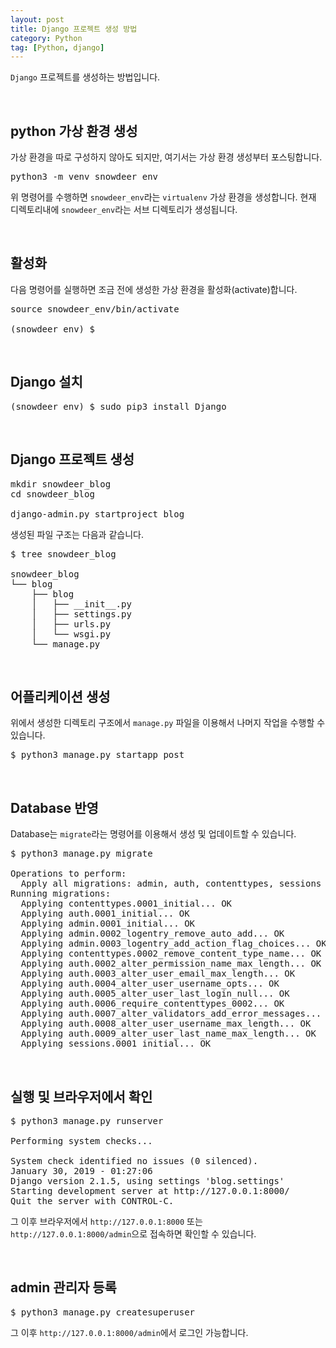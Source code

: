 ```yaml
---
layout: post
title: Django 프로젝트 생성 방법
category: Python
tag: [Python, django]
---
```


`Django` 프로젝트를 생성하는 방법입니다.

<br>

## python 가상 환경 생성

가상 환경을 따로 구성하지 않아도 되지만, 여기서는 가상 환경 생성부터 포스팅합니다.

<pre class="prettyprint">
python3 -m venv snowdeer_env
</pre>

위 명령어를 수행하면 `snowdeer_env`라는 `virtualenv` 가상 환경을 생성합니다.
현재 디렉토리내에 `snowdeer_env`라는 서브 디렉토리가 생성됩니다.

<br>

## 활성화

다음 명령어를 실행하면 조금 전에 생성한 가상 환경을 활성화(activate)합니다.

<pre class="prettyprint">
source snowdeer_env/bin/activate

(snowdeer_env) $
</pre>

<br>

## Django 설치

<pre class="prettyprint">
(snowdeer_env) $ sudo pip3 install Django
</pre>

<br>

## Django 프로젝트 생성

<pre class="prettyprint">
mkdir snowdeer_blog
cd snowdeer_blog

django-admin.py startproject blog
</pre>

생성된 파일 구조는 다음과 같습니다.

<pre class="prettyprint">
$ tree snowdeer_blog

snowdeer_blog
└── blog
    ├── blog
    │   ├── __init__.py
    │   ├── settings.py
    │   ├── urls.py
    │   └── wsgi.py
    └── manage.py
</pre>

<br>

## 어플리케이션 생성

위에서 생성한 디렉토리 구조에서 `manage.py` 파일을 이용해서 나머지 작업을 수행할 수 있습니다.

<pre class="prettyprint">
$ python3 manage.py startapp post
</pre>

<br>

## Database 반영

Database는 `migrate`라는 명령어를 이용해서 생성 및 업데이트할 수 있습니다.

<pre class="prettyprint">
$ python3 manage.py migrate

Operations to perform:
  Apply all migrations: admin, auth, contenttypes, sessions
Running migrations:
  Applying contenttypes.0001_initial... OK
  Applying auth.0001_initial... OK
  Applying admin.0001_initial... OK
  Applying admin.0002_logentry_remove_auto_add... OK
  Applying admin.0003_logentry_add_action_flag_choices... OK
  Applying contenttypes.0002_remove_content_type_name... OK
  Applying auth.0002_alter_permission_name_max_length... OK
  Applying auth.0003_alter_user_email_max_length... OK
  Applying auth.0004_alter_user_username_opts... OK
  Applying auth.0005_alter_user_last_login_null... OK
  Applying auth.0006_require_contenttypes_0002... OK
  Applying auth.0007_alter_validators_add_error_messages... OK
  Applying auth.0008_alter_user_username_max_length... OK
  Applying auth.0009_alter_user_last_name_max_length... OK
  Applying sessions.0001_initial... OK
</pre>

<br>

## 실행 및 브라우저에서 확인

<pre class="prettyprint">
$ python3 manage.py runserver

Performing system checks...

System check identified no issues (0 silenced).
January 30, 2019 - 01:27:06
Django version 2.1.5, using settings 'blog.settings'
Starting development server at http://127.0.0.1:8000/
Quit the server with CONTROL-C.
</pre>

그 이후 브라우저에서 `http://127.0.0.1:8000` 또는 `http://127.0.0.1:8000/admin`으로 접속하면 확인할 수 있습니다.

<br>

## admin 관리자 등록

<pre class="prettyprint">
$ python3 manage.py createsuperuser
</pre>

그 이후 `http://127.0.0.1:8000/admin`에서 로그인 가능합니다.